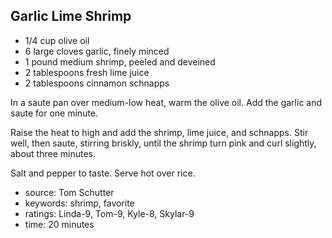 Garlic Lime Shrimp
------------------

- 1/4 cup olive oil
- 6 large cloves garlic, finely minced
- 1 pound medium shrimp, peeled and deveined
- 2 tablespoons fresh lime juice
- 2 tablespoons cinnamon schnapps

In a saute pan over medium-low heat, warm the olive oil.  Add the
garlic and saute for one minute.

Raise the heat to high and add the shrimp, lime juice, and schnapps.
Stir well, then saute, stirring briskly, until the shrimp turn pink
and curl slightly, about three minutes.

Salt and pepper to taste.  Serve hot over rice.

- source: Tom Schutter
- keywords: shrimp, favorite
- ratings: Linda-9, Tom-9, Kyle-8, Skylar-9
- time: 20 minutes
